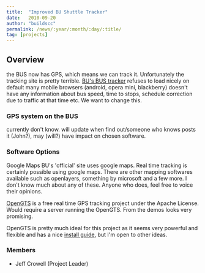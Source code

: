 ```yaml
---
title:  "Improved BU Shuttle Tracker"
date:   2010-09-20
author: "buildscc"
permalink: /news/:year/:month/:day/:title/
tag: [projects]
---
```


## Overview

the BUS now has GPS, which means we can track it. Unfortunately the tracking site is pretty terrible. [BU's BUS tracker](http://www.bu.edu/maps/?lat=42.346714230174676&lng=-71.10033988952637&zoom=15&bus_widget_box=on&bus_box=on&route_box=on&livebus_box=on&bus_schedule=weekday/) refuses to load nicely on default many mobile browsers (android, opera mini, blackberry) doesn't have any information about bus speed, time to stops, schedule correction due to traffic at that time etc. We want to change this.

### GPS system on the BUS

currently don't know. will update when find out/someone who knows posts it (John?), may (will?) have impact on chosen software.

### Software Options

Google Maps BU's 'official' site uses google maps. Real time tracking is certainly possible using google maps. There are other mapping softwares available such as openlayers, something by microsoft and a few more. I don't know much about any of these. Anyone who does, feel free to voice their opinions.

[OpenGTS](http://www.opengts.org/) is a free real time GPS tracking project under the Apache License. Would require a server running the OpenGTS. From the demos looks very promising.

OpenGTS is pretty much ideal for this project as it seems very powerful and flexible and has a nice [install guide](https://sourceforge.net/apps/mediawiki/poweropengts/index.php?title=Quick_Installation_guide_Ubuntu_Server_10.04_LTS_and_OpenGTS), but I'm open to other ideas.

### Members

- Jeff Crowell (Project Leader)